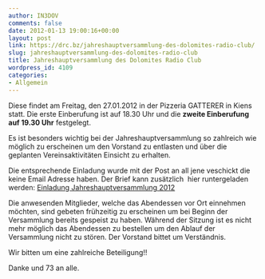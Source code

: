 ```yaml
---
author: IN3DOV
comments: false
date: 2012-01-13 19:00:16+00:00
layout: post
link: https://drc.bz/jahreshauptversammlung-des-dolomites-radio-club/
slug: jahreshauptversammlung-des-dolomites-radio-club
title: Jahreshauptversammlung des Dolomites Radio Club
wordpress_id: 4109
categories:
- Allgemein
---
```


Diese findet am Freitag, den 27.01.2012 in der Pizzeria GATTERER in Kiens statt. Die erste Einberufung ist auf 18.30 Uhr und die **zweite Einberufung auf 19.30 Uhr** festgelegt.

Es ist besonders wichtig bei der Jahreshauptversammlung so zahlreich wie möglich zu erscheinen um den Vorstand zu entlasten und über die geplanten Vereinsaktivitäten Einsicht zu erhalten.

Die entsprechende Einladung wurde mit der Post an all jene veschickt die keine Email Adresse haben. Der Brief kann zusätzlich  hier runtergeladen werden: [Einladung Jahreshauptversammlung 2012](https://drc.bz/wp-content/uploads/2012/01/EinladungInvito2012.pdf)


Die anwesenden Mitglieder, welche das Abendessen vor Ort einnehmen möchten, sind gebeten frühzeitig zu erscheinen um bei Beginn der Versammlung bereits gespeist zu haben. Während der Sitzung ist es nicht mehr möglich das Abendessen zu bestellen um den Ablauf der Versammlung nicht zu stören. Der Vorstand bittet um Verständnis.


Wir bitten um eine zahlreiche Beteiligung!!

Danke und 73 an alle.
